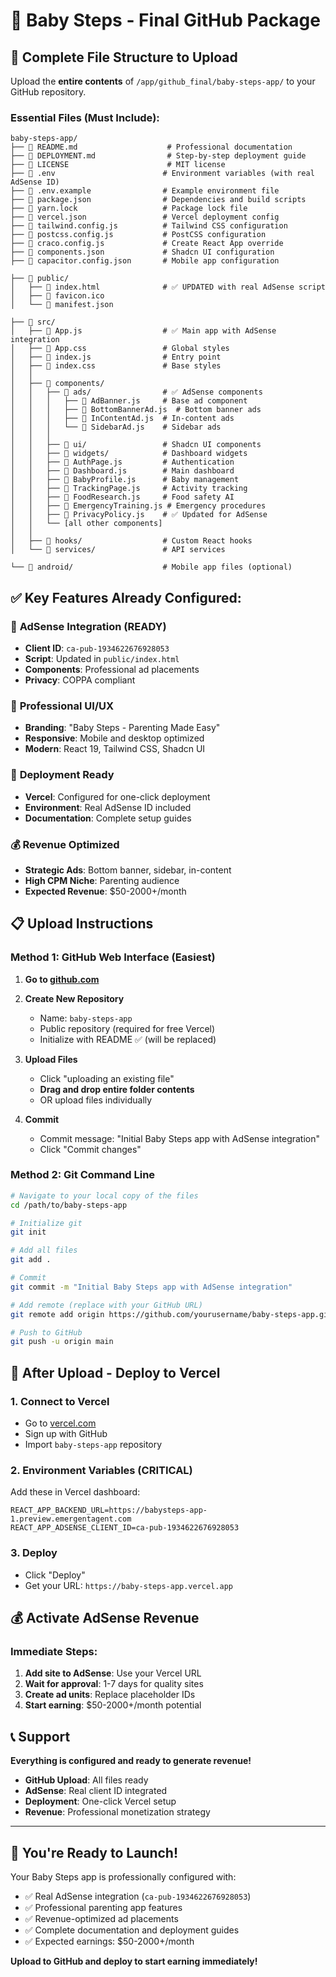 # 🎯 **Baby Steps - Final GitHub Package**

## 📁 **Complete File Structure to Upload**

Upload the **entire contents** of `/app/github_final/baby-steps-app/` to your GitHub repository.

### **Essential Files (Must Include):**

```
baby-steps-app/
├── 📄 README.md                    # Professional documentation
├── 📄 DEPLOYMENT.md                # Step-by-step deployment guide  
├── 📄 LICENSE                      # MIT license
├── 📄 .env                        # Environment variables (with real AdSense ID)
├── 📄 .env.example                # Example environment file
├── 📄 package.json                # Dependencies and build scripts
├── 📄 yarn.lock                   # Package lock file
├── 📄 vercel.json                 # Vercel deployment config
├── 📄 tailwind.config.js          # Tailwind CSS configuration
├── 📄 postcss.config.js           # PostCSS configuration
├── 📄 craco.config.js             # Create React App override
├── 📄 components.json             # Shadcn UI configuration
├── 📄 capacitor.config.json       # Mobile app configuration

├── 📁 public/
│   ├── 📄 index.html              # ✅ UPDATED with real AdSense script
│   ├── 📄 favicon.ico
│   └── 📄 manifest.json

├── 📁 src/
│   ├── 📄 App.js                  # ✅ Main app with AdSense integration
│   ├── 📄 App.css                 # Global styles
│   ├── 📄 index.js                # Entry point
│   ├── 📄 index.css               # Base styles
│   │
│   ├── 📁 components/
│   │   ├── 📁 ads/                # ✅ AdSense components
│   │   │   ├── 📄 AdBanner.js     # Base ad component
│   │   │   ├── 📄 BottomBannerAd.js  # Bottom banner ads
│   │   │   ├── 📄 InContentAd.js  # In-content ads  
│   │   │   └── 📄 SidebarAd.js    # Sidebar ads
│   │   │
│   │   ├── 📁 ui/                 # Shadcn UI components
│   │   ├── 📁 widgets/            # Dashboard widgets
│   │   ├── 📄 AuthPage.js         # Authentication
│   │   ├── 📄 Dashboard.js        # Main dashboard
│   │   ├── 📄 BabyProfile.js      # Baby management
│   │   ├── 📄 TrackingPage.js     # Activity tracking
│   │   ├── 📄 FoodResearch.js     # Food safety AI
│   │   ├── 📄 EmergencyTraining.js # Emergency procedures
│   │   ├── 📄 PrivacyPolicy.js    # ✅ Updated for AdSense
│   │   └── [all other components]
│   │
│   ├── 📁 hooks/                  # Custom React hooks
│   └── 📁 services/               # API services

└── 📁 android/                    # Mobile app files (optional)
```

## ✅ **Key Features Already Configured:**

### 🎯 **AdSense Integration (READY)**
- **Client ID**: `ca-pub-1934622676928053` 
- **Script**: Updated in `public/index.html`
- **Components**: Professional ad placements
- **Privacy**: COPPA compliant

### 🎨 **Professional UI/UX**
- **Branding**: "Baby Steps - Parenting Made Easy"
- **Responsive**: Mobile and desktop optimized
- **Modern**: React 19, Tailwind CSS, Shadcn UI

### 🚀 **Deployment Ready**
- **Vercel**: Configured for one-click deployment
- **Environment**: Real AdSense ID included
- **Documentation**: Complete setup guides

### 💰 **Revenue Optimized**
- **Strategic Ads**: Bottom banner, sidebar, in-content
- **High CPM Niche**: Parenting audience
- **Expected Revenue**: $50-2000+/month

## 📋 **Upload Instructions**

### **Method 1: GitHub Web Interface (Easiest)**

1. **Go to [github.com](https://github.com)**
2. **Create New Repository**
   - Name: `baby-steps-app`
   - Public repository (required for free Vercel)
   - Initialize with README ✅ (will be replaced)

3. **Upload Files**
   - Click "uploading an existing file"
   - **Drag and drop entire folder contents**
   - OR upload files individually

4. **Commit**
   - Commit message: "Initial Baby Steps app with AdSense integration"
   - Click "Commit changes"

### **Method 2: Git Command Line**

```bash
# Navigate to your local copy of the files
cd /path/to/baby-steps-app

# Initialize git
git init

# Add all files  
git add .

# Commit
git commit -m "Initial Baby Steps app with AdSense integration"

# Add remote (replace with your GitHub URL)
git remote add origin https://github.com/yourusername/baby-steps-app.git

# Push to GitHub
git push -u origin main
```

## 🚀 **After Upload - Deploy to Vercel**

### **1. Connect to Vercel**
- Go to [vercel.com](https://vercel.com)
- Sign up with GitHub
- Import `baby-steps-app` repository

### **2. Environment Variables (CRITICAL)**
Add these in Vercel dashboard:
```
REACT_APP_BACKEND_URL=https://babysteps-app-1.preview.emergentagent.com
REACT_APP_ADSENSE_CLIENT_ID=ca-pub-1934622676928053
```

### **3. Deploy**
- Click "Deploy"
- Get your URL: `https://baby-steps-app.vercel.app`

## 💰 **Activate AdSense Revenue**

### **Immediate Steps:**
1. **Add site to AdSense**: Use your Vercel URL
2. **Wait for approval**: 1-7 days for quality sites
3. **Create ad units**: Replace placeholder IDs
4. **Start earning**: $50-2000+/month potential

## 📞 **Support**

**Everything is configured and ready to generate revenue!**

- **GitHub Upload**: All files ready
- **AdSense**: Real client ID integrated  
- **Deployment**: One-click Vercel setup
- **Revenue**: Professional monetization strategy

---

## 🎉 **You're Ready to Launch!**

Your Baby Steps app is professionally configured with:
- ✅ Real AdSense integration (`ca-pub-1934622676928053`)
- ✅ Professional parenting app features
- ✅ Revenue-optimized ad placements  
- ✅ Complete documentation and deployment guides
- ✅ Expected earnings: $50-2000+/month

**Upload to GitHub and deploy to start earning immediately!**